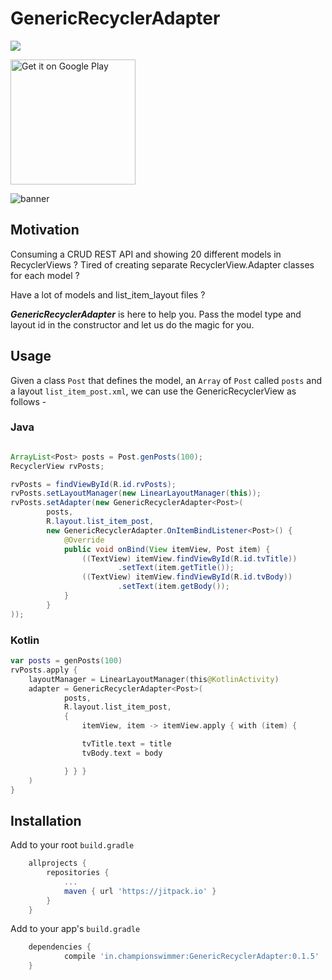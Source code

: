 # GenericRecyclerAdapter

[![](https://jitpack.io/v/in.championswimmer/GenericRecyclerAdapter.svg)](https://jitpack.io/#in.championswimmer/GenericRecyclerAdapter)

<a href='https://play.google.com/store/apps/details?id=in.championswimmer.genericrecycleradapter.sample&pcampaignid=MKT-Other-global-all-co-prtnr-py-PartBadge-Mar2515-1'>
    <img width="200" alt='Get it on Google Play' src='https://play.google.com/intl/en_us/badges/images/generic/en_badge_web_generic.png'/>
</a>

![banner](img/readme_banner.png)


## Motivation

Consuming a CRUD REST API and showing 20 different models in RecyclerViews ?
Tired of creating separate RecyclerView.Adapter classes for each model ?

Have a lot of models and list_item_layout files ?

**_GenericRecyclerAdapter_** is here to help you.
Pass the model type and layout id in the constructor
and let us do the magic for you.

## Usage
Given a class `Post` that defines the model,
an `Array` of `Post` called `posts`
and a layout `list_item_post.xml`, we can
use the GenericRecyclerView as follows -

### Java

```java

ArrayList<Post> posts = Post.genPosts(100);
RecyclerView rvPosts;

rvPosts = findViewById(R.id.rvPosts);
rvPosts.setLayoutManager(new LinearLayoutManager(this));
rvPosts.setAdapter(new GenericRecyclerAdapter<Post>(
        posts,
        R.layout.list_item_post,
        new GenericRecyclerAdapter.OnItemBindListener<Post>() {
            @Override
            public void onBind(View itemView, Post item) {
                ((TextView) itemView.findViewById(R.id.tvTitle))
                        .setText(item.getTitle());
                ((TextView) itemView.findViewById(R.id.tvBody))
                        .setText(item.getBody());
            }
        }
));

```

### Kotlin

```kotlin
var posts = genPosts(100) 
rvPosts.apply {
    layoutManager = LinearLayoutManager(this@KotlinActivity)
    adapter = GenericRecyclerAdapter<Post>(
            posts,
            R.layout.list_item_post,
            {
                itemView, item -> itemView.apply { with (item) {

                tvTitle.text = title
                tvBody.text = body

            } } }
    )
}
```


## Installation

Add to your root `build.gradle`

```groovy
	allprojects {
		repositories {
			...
			maven { url 'https://jitpack.io' }
		}
	}
```

Add to your app's `build.gradle`

```groovy
	dependencies {
	        compile 'in.championswimmer:GenericRecyclerAdapter:0.1.5'
	}

```
